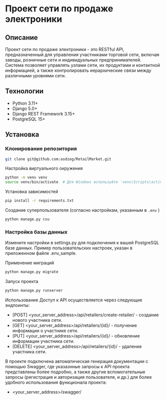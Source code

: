 # Проект сети по продаже электроники

## Описание

Проект сети по продаже электроники - это RESTful API, предназначенный для управления участниками торговой сети, включая заводы, розничные сети и индивидуальных предпринимателей. Система позволяет управлять узлами сети, их продуктами и контактной информацией, а также контролировать иерархические связи между различными уровнями сети.

## Технологии

- Python 3.11+
- Django 5.0+
- Django REST Framework 3.15+
- PostgreSQL 15+

## Установка

### Клонирование репозитория

```bash
git clone git@github.com:asdzog/RetailMarket.git
```
Настройка виртуального окружения
```bash
python -m venv venv
source venv/bin/activate  # Для Windows используйте `venv\Scripts\activate`
```
Установка зависимостей
```bash
pip install -r requirements.txt
```
Создание суперпользователя (согласно настройкам, указанным в ```.env``` )
```bash
python manage.py csu
```
### Настройка базы данных
Измените настройки в settings.py для подключения к вашей PostgreSQL базе данных.
Пример пользовательских настроек,  указан в приложенном файле .env_sample. 

Применение миграций
```bash
python manage.py migrate
```
Запуск проекта
```bash
python manage.py runserver
```
Использование
Доступ к API осуществляется через следующие эндпоинты:

- [POST] <your_server_address>/api/retailers/create-retailer/ - создание нового участника сети.
- [GET] <your_server_address>/api/retailers/{id}/ - получение информации о участнике сети.
- [PUT] <your_server_address>/api/retailers/{id}/ - обновление информации участника сети.
- [DELETE] <your_server_address>/api/retailers/{id}/ - удаление участника сети.

В проекте подключена автоматическая генерация документации с помощью Swagger, 
где указазнные запросы к API проекта представлены более подробно, а также другие 
вспомогательные запросы (регистрация и авторизация пользователя, и др.)
для более удобного использования функционала проекта:  
- <your_server_address>/swagger/